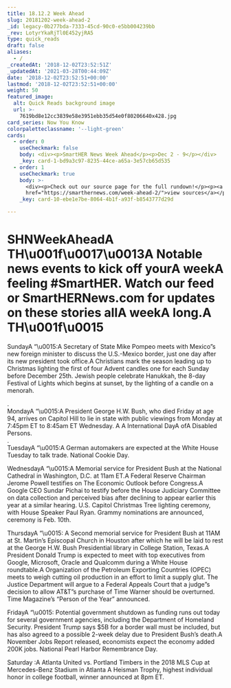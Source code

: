 ```yaml
---
title: 18.12.2 Week Ahead
slug: 20181202-week-ahead-2
_id: legacy-0b277bda-7333-45cd-90c0-e5bb004239bb
_rev: LotyrYkaRjTl0E452yjRA5
type: quick_reads
draft: false
aliases:
  - /
_createdAt: '2018-12-02T23:52:51Z'
_updatedAt: '2021-03-28T00:44:09Z'
date: '2018-12-02T23:52:51+00:00'
lastmod: '2018-12-02T23:52:51+00:00'
weight: 50
featured_image:
  alt: Quick Reads background image
  url: >-
    7619bd8e12cc3839e58e3951ebb35d54e0f80206640x428.jpg
card_series: Now You Know
colorpaletteclassname: '--light-green'
cards:
  - order: 0
    useCheckmark: false
    body: <div><p>SmartHER News Week Ahead</p><p>Dec 2 - 9</p></div>
    _key: card-1-bd9a3c97-8235-44ce-a65a-3e57cb65d535
  - order: 1
    useCheckmark: true
    body: >-
      <div><p>Check out our source page for the full rundown!</p><p><a
      href="https://smarthernews.com/week-ahead-2/">view sources</a></p></div>
    _key: card-10-ebe1e7be-8064-4b1f-a93f-b8543777d29d

---
```

# SHNWeekAheadA TH\u001f\u0017\u0013A Notable news events to kick off yourA weekA feeling #SmartHER. Watch our feed or SmartHERNews.com for updates on these stories allA weekA long.A TH\u001f\u0015

SundayA “\u0015:A Secretary of State Mike Pompeo meets with Mexico”s new foreign minister to discuss the U.S.-Mexico border, just one day after its new president took office.A Christians mark the season leading up to Christmas lighting the first of four Advent candles one for each Sunday before December 25th. Jewish people celebrate Hanukkah, the 8-day Festival of Lights which begins at sunset, by the lighting of a candle on a menorah.

.  
MondayA “\u0015:A President George H.W. Bush, who died Friday at age 94, arrives on Capitol Hill to lie in state with public viewings from Monday at 7:45pm ET to 8:45am ET Wednesday. A A International DayA ofA Disabled Persons.  
.  
TuesdayA “\u0015:A German automakers are expected at the White House Tuesday to talk trade. National Cookie Day.

WednesdayA “\u0015:A Memorial service for President Bush at the National Cathedral in Washington, D.C. at 11am ET.A Federal Reserve Chairman Jerome Powell testifies on The Economic Outlook before Congress.A Google CEO Sundar Pichai to testify before the House Judiciary Committee on data collection and perceived bias after declining to appear earlier this year at a similar hearing. U.S. Capitol Christmas Tree lighting ceremony, with House Speaker Paul Ryan. Grammy nominations are announced, ceremony is Feb. 10th.

ThursdayA “\u0015: A Second memorial service for President Bush at 11AM at St. Martin’s Episcopal Church in Houston after which he will be laid to rest at the George H.W. Bush Presidential library in College Station, Texas.A President Donald Trump is expected to meet with top executives from Google, Microsoft, Oracle and Qualcomm during a White House roundtable.A Organization of the Petroleum Exporting Countries (OPEC) meets to weigh cutting oil production in an effort to limit a supply glut. The Justice Department will argue to a Federal Appeals Court that a judge”s decision to allow AT&T”s purchase of Time Warner should be overturned. Time Magazine’s “Person of the Year” announced.

FridayA “\u0015: Potential government shutdown as funding runs out today for several government agencies, including the Department of Homeland Security. President Trump says $5B for a border wall must be included, but has also agreed to a possible 2-week delay due to President Bush’s death.A November Jobs Report released, economists expect the economy added 200K jobs. National Pearl Harbor Remembrance Day.

Saturday :A Atlanta United vs. Portland Timbers in the 2018 MLS Cup at Mercedes-Benz Stadium in Atlanta A Heisman Trophy, highest individual honor in college football, winner announced at 8pm ET.